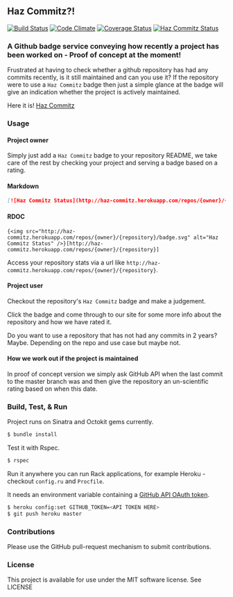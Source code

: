 ## Haz Commitz?!

[![Build Status](https://travis-ci.org/rob-murray/haz-commitz.png?branch=master)](https://travis-ci.org/rob-murray/haz-commitz)
[![Code Climate](https://codeclimate.com/github/rob-murray/haz-commitz.png)](https://codeclimate.com/github/rob-murray/haz-commitz)
[![Coverage Status](https://coveralls.io/repos/rob-murray/haz-commitz/badge.png)](https://coveralls.io/r/rob-murray/haz-commitz)
[![Haz Commitz Status](http://haz-commitz.herokuapp.com/repos/rob-murray/haz-commitz/badge.svg)](http://haz-commitz.herokuapp.com/repos/rob-murray/haz-commitz)

### A Github badge service conveying how recently a project has been worked on - Proof of concept at the moment!

Frustrated at having to check whether a github repository has had any commits recently, is it still maintained and can you use it? If the repository were to use a `Haz Commitz` badge then just a simple glance at the badge will give an indication whether the project is actively maintained.

Here it is! [Haz Commitz](http://haz-commitz.herokuapp.com)

### Usage

#### Project owner

Simply just add a `Haz Commitz` badge to your repository README, we take care of the rest by checking your project and serving a badge based on a rating.

#### Markdown

```markdown
[![Haz Commitz Status](http://haz-commitz.herokuapp.com/repos/{owner}/{repository}/badge.svg)](http://haz-commitz.herokuapp.com/repos/{owner}/{repository})
```

#### RDOC

```
{<img src="http://haz-commitz.herokuapp.com/repos/{owner}/{repository}/badge.svg" alt="Haz Commitz Status" />}[http://haz-commitz.herokuapp.com/repos/{owner}/{repository}]
```

Access your repository stats via a url like `http://haz-commitz.herokuapp.com/repos/{owner}/{repository}`.

#### Project user

Checkout the repository's `Haz Commitz` badge and make a judgement.

Click the badge and come through to our site for some more info about the repository and how we have rated it.

Do you want to use a repository that has not had any commits in 2 years? Maybe. Depending on the repo and use case but maybe not.

#### How we work out if the project is maintained

In proof of concept version we simply ask GitHub API when the last commit to the master branch was and then give the repository an un-scientific rating based on when this date.

### Build, Test, & Run

Project runs on Sinatra and Octokit gems currently.

```bash
$ bundle install
```

Test it with Rspec.

```bash
$ rspec
```

Run it anywhere you can run Rack applications, for example Heroku - checkout `config.ru` and `Procfile`.

It needs an environment variable containing a [GitHub API OAuth token](https://developer.github.com/v3/oauth/).

```bash
$ heroku config:set GITHUB_TOKEN=<API TOKEN HERE>
$ git push heroku master
```

### Contributions

Please use the GitHub pull-request mechanism to submit contributions.

### License

This project is available for use under the MIT software license.
See LICENSE
